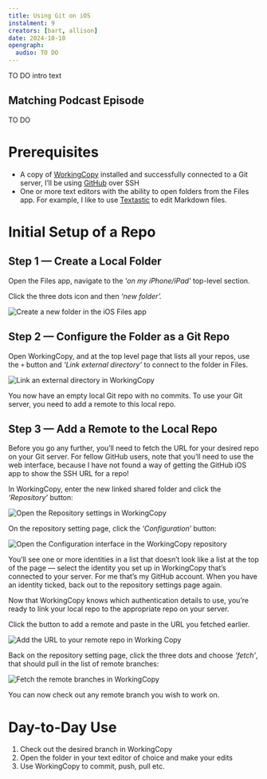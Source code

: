 ```yaml
---
title: Using Git on iOS
instalment: 9
creators: [bart, allison]
date: 2024-10-10
opengraph:
  audio: TO DO
---
```

TO DO intro text

## Matching Podcast Episode

TO DO

# Prerequisites

- A copy of [WorkingCopy](https://workingcopy.app) installed and successfully connected to a Git server, I’ll be using [GitHub](https://github.com) over SSH
- One or more text editors with the ability to open folders from the Files app. For example, I like to use [Textastic](https://www.textasticapp.com) to edit Markdown files.

# Initial Setup of a Repo

## Step 1 — Create a Local Folder

Open the Files app, navigate to the *'on my iPhone/iPad'* top-level section.

Click the three dots icon and then *‘new folder’.*

  ![Create a new folder in the iOS Files app](assets/tidbits9/iOSGitExteralEditor-Screenshot1.png)

## Step 2 — Configure the Folder as a Git Repo

Open WorkingCopy, and at the top level page that lists all your repos, use the `+` button and *‘Link external directory’* to connect to the folder in Files.

![Link an external directory in WorkingCopy](assets/tidbits9/iOSGitExteralEditor-Screenshot2.png)

You now have an empty local Git repo with no commits. To use your Git server, you need to add a remote to this local repo. 

## Step 3 — Add a Remote to the Local Repo

Before you go any further, you’ll need to fetch the URL for your desired repo on your Git server. For fellow GitHub users, note that you’ll need to use the web interface, because I have not found a way of getting the GitHub iOS app to show the SSH URL for a repo!

In WorkingCopy, enter the new linked shared folder and click the *‘Repository’* button:

![Open the Repository settings in WorkingCopy](assets/tidbits9/iOSGitExteralEditor-Screenshot3.png)

On the repository setting page, click the *‘Configuration’* button:

![Open the Configuration interface in the WorkingCopy repository](assets/tidbits9/iOSGitExteralEditor-Screenshot4.png)

You’ll see one or more identities in a list that doesn’t look like a list at the top of the page — select the identity you set up in WorkingCopy that’s connected to your server. For me that’s my GitHub account. When you have an identity ticked, back out to the repository settings page again. 

Now that WorkingCopy knows which authentication details to use, you’re ready to link your local repo to the appropriate repo on your server.

Click the button to add a remote and paste in the URL you fetched earlier.

![Add the URL to your remote repo in Working Copy](assets/tidbits9/iOSGitExteralEditor-Screenshot5.png)

Back on the repository setting page, click the three dots and choose *‘fetch’*, that should pull in the list of remote branches:

![Fetch the remote branches in WorkingCopy](assets/tidbits9/iOSGitExteralEditor-Screenshot6.png)

You can now check out any remote branch you wish to work on.

# Day-to-Day Use

1. Check out the desired branch in WorkingCopy
2. Open the folder in your text editor of choice and make your edits
3. Use WorkingCopy to commit, push, pull etc.